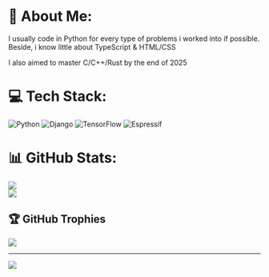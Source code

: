 # 💫 About Me:
I usually code in Python for every type of problems i worked into if possible. Beside, i know little about TypeScript & HTML/CSS

I also aimed to master C/C++/Rust by the end of 2025


# 💻 Tech Stack:
![Python](https://img.shields.io/badge/python-3670A0?style=for-the-badge&logo=python&logoColor=ffdd54)   ![Django](https://img.shields.io/badge/django-%23092E20.svg?style=for-the-badge&logo=django&logoColor=white) ![TensorFlow](https://img.shields.io/badge/TensorFlow-%23FF6F00.svg?style=for-the-badge&logo=TensorFlow&logoColor=white)  ![Espressif](https://img.shields.io/badge/espressif-E7352C.svg?style=for-the-badge&logo=espressif&logoColor=white)
# 📊 GitHub Stats:

![](https://github-readme-streak-stats.herokuapp.com/?user=rayhankimi&theme=shades-of-purple&hide_border=true)<br/>
![](https://github-readme-stats.vercel.app/api/top-langs/?username=rayhankimi&theme=shades-of-purple&hide_border=true&include_all_commits=false&count_private=false&layout=compact)

## 🏆 GitHub Trophies
![](https://github-profile-trophy.vercel.app/?username=rayhankimi&theme=radical&no-frame=true&no-bg=false&margin-w=4)

---
[![](https://visitcount.itsvg.in/api?id=rayhankimi&icon=0&color=0)](https://visitcount.itsvg.in)

<!-- Proudly created with GPRM ( https://gprm.itsvg.in ) -->
